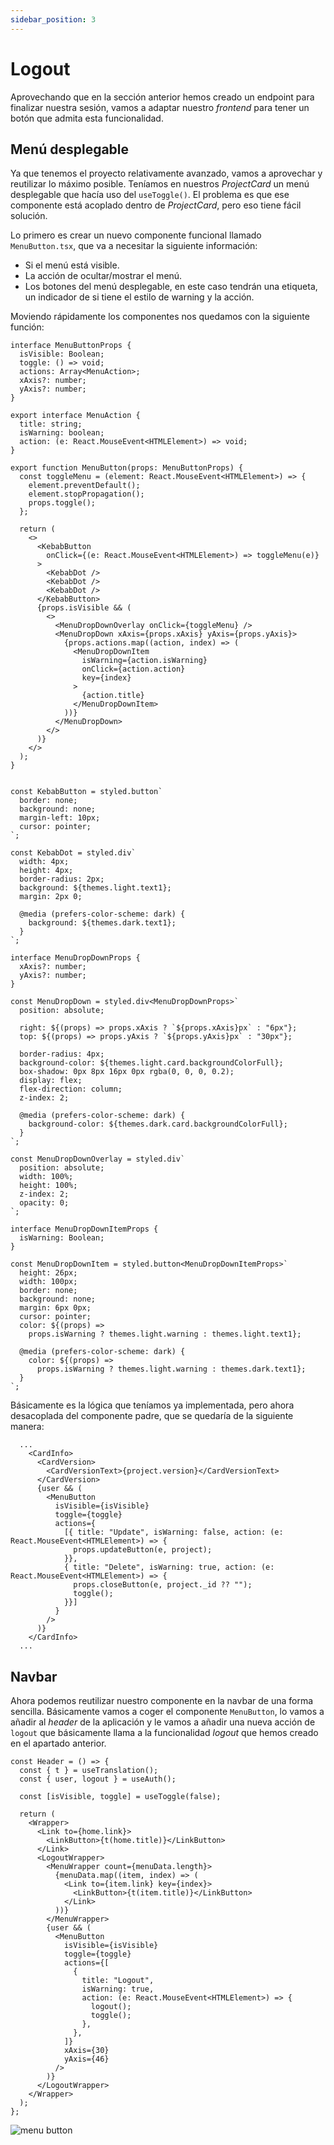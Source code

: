```yaml
---
sidebar_position: 3
---
```


# Logout

Aprovechando que en la sección anterior hemos creado un endpoint para finalizar nuestra sesión, vamos a adaptar nuestro *frontend* para tener un botón que admita esta funcionalidad.

## Menú desplegable

Ya que tenemos el proyecto relativamente avanzado, vamos a aprovechar y reutilizar lo máximo posible. Teníamos en nuestros *ProjectCard* un menú desplegable que hacía uso del `useToggle()`. El problema es que ese componente está acoplado dentro de *ProjectCard*, pero eso tiene fácil solución.

Lo primero es crear un nuevo componente funcional llamado `MenuButton.tsx`, que va a necesitar la siguiente información:

* Si el menú está visible.
* La acción de ocultar/mostrar el menú.
* Los botones del menú desplegable, en este caso tendrán una etiqueta, un indicador de si tiene el estilo de warning y la acción.

Moviendo rápidamente los componentes nos quedamos con la siguiente función:

```tsx title="ui/src/components/elements/MenuButton.tsx"
interface MenuButtonProps {
  isVisible: Boolean;
  toggle: () => void;
  actions: Array<MenuAction>;
  xAxis?: number;
  yAxis?: number;
}

export interface MenuAction {
  title: string;
  isWarning: boolean;
  action: (e: React.MouseEvent<HTMLElement>) => void;
}

export function MenuButton(props: MenuButtonProps) {
  const toggleMenu = (element: React.MouseEvent<HTMLElement>) => {
    element.preventDefault();
    element.stopPropagation();
    props.toggle();
  };

  return (
    <>
      <KebabButton
        onClick={(e: React.MouseEvent<HTMLElement>) => toggleMenu(e)}
      >
        <KebabDot />
        <KebabDot />
        <KebabDot />
      </KebabButton>
      {props.isVisible && (
        <>
          <MenuDropDownOverlay onClick={toggleMenu} />
          <MenuDropDown xAxis={props.xAxis} yAxis={props.yAxis}>
            {props.actions.map((action, index) => (
              <MenuDropDownItem
                isWarning={action.isWarning}
                onClick={action.action}
                key={index}
              >
                {action.title}
              </MenuDropDownItem>
            ))}
          </MenuDropDown>
        </>
      )}
    </>
  );
}


const KebabButton = styled.button`
  border: none;
  background: none;
  margin-left: 10px;
  cursor: pointer;
`;

const KebabDot = styled.div`
  width: 4px;
  height: 4px;
  border-radius: 2px;
  background: ${themes.light.text1};
  margin: 2px 0;

  @media (prefers-color-scheme: dark) {
    background: ${themes.dark.text1};
  }
`;

interface MenuDropDownProps {
  xAxis?: number;
  yAxis?: number;
}

const MenuDropDown = styled.div<MenuDropDownProps>`
  position: absolute;

  right: ${(props) => props.xAxis ? `${props.xAxis}px` : "6px"};
  top: ${(props) => props.yAxis ? `${props.yAxis}px` : "30px"};

  border-radius: 4px;
  background-color: ${themes.light.card.backgroundColorFull};
  box-shadow: 0px 8px 16px 0px rgba(0, 0, 0, 0.2);
  display: flex;
  flex-direction: column;
  z-index: 2;

  @media (prefers-color-scheme: dark) {
    background-color: ${themes.dark.card.backgroundColorFull};
  }
`;

const MenuDropDownOverlay = styled.div`
  position: absolute;
  width: 100%;
  height: 100%;
  z-index: 2;
  opacity: 0;
`;

interface MenuDropDownItemProps {
  isWarning: Boolean;
}

const MenuDropDownItem = styled.button<MenuDropDownItemProps>`
  height: 26px;
  width: 100px;
  border: none;
  background: none;
  margin: 6px 0px;
  cursor: pointer;
  color: ${(props) =>
    props.isWarning ? themes.light.warning : themes.light.text1};

  @media (prefers-color-scheme: dark) {
    color: ${(props) =>
      props.isWarning ? themes.light.warning : themes.dark.text1};
  }
`;
```

Básicamente es la lógica que teníamos ya implementada, pero ahora desacoplada del componente padre, que se quedaría de la siguiente manera:

```tsx title="ui/src/components/cards/ProjectCard.tsx"
  ...
    <CardInfo>
      <CardVersion>
        <CardVersionText>{project.version}</CardVersionText>
      </CardVersion>
      {user && (
        <MenuButton
          isVisible={isVisible}
          toggle={toggle}
          actions={
            [{ title: "Update", isWarning: false, action: (e: React.MouseEvent<HTMLElement>) => {
              props.updateButton(e, project);
            }},
            { title: "Delete", isWarning: true, action: (e: React.MouseEvent<HTMLElement>) => {
              props.closeButton(e, project._id ?? "");
              toggle();
            }}]
          }
        />
      )}
    </CardInfo>
  ...
```

## Navbar

Ahora podemos reutilizar nuestro componente en la navbar de una forma sencilla. Básicamente vamos a coger el componente `MenuButton`, lo vamos a añadir al *header* de la aplicación y le vamos a añadir una nueva acción de `logout` que básicamente llama a la funcionalidad *logout* que hemos creado en el apartado anterior.

```tsx title="ui/src/components/layout"
const Header = () => {
  const { t } = useTranslation();
  const { user, logout } = useAuth();

  const [isVisible, toggle] = useToggle(false);

  return (
    <Wrapper>
      <Link to={home.link}>
        <LinkButton>{t(home.title)}</LinkButton>
      </Link>
      <LogoutWrapper>
        <MenuWrapper count={menuData.length}>
          {menuData.map((item, index) => (
            <Link to={item.link} key={index}>
              <LinkButton>{t(item.title)}</LinkButton>
            </Link>
          ))}
        </MenuWrapper>
        {user && (
          <MenuButton
            isVisible={isVisible}
            toggle={toggle}
            actions={[
              {
                title: "Logout",
                isWarning: true,
                action: (e: React.MouseEvent<HTMLElement>) => {
                  logout();
                  toggle();
                },
              },
            ]}
            xAxis={30}
            yAxis={46}
          />
        )}
      </LogoutWrapper>
    </Wrapper>
  );
};
```

![menu button](../../static/img/tutorial/security/3_menu_button.png)
